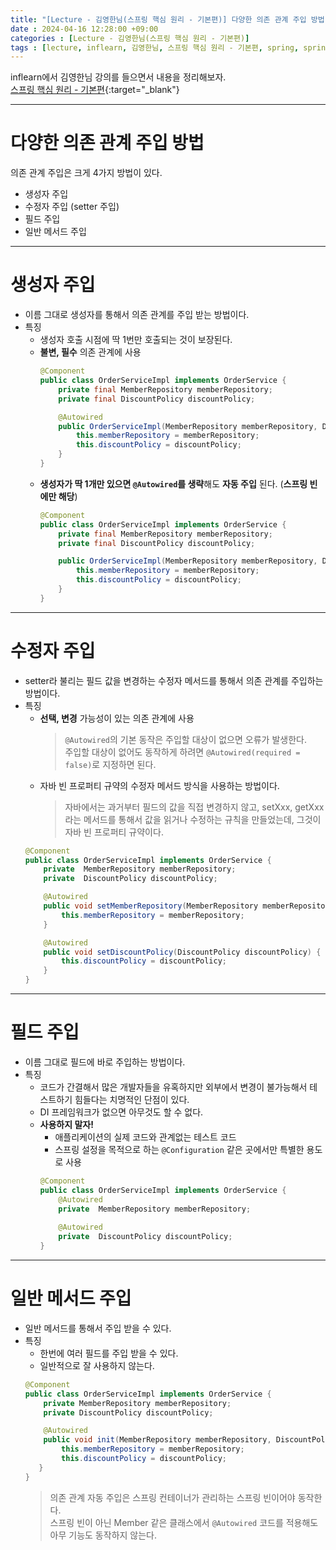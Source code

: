 ```yaml
---
title: "[Lecture - 김영한님(스프링 핵심 원리 - 기본편)] 다양한 의존 관계 주입 방법"
date : 2024-04-16 12:28:00 +09:00
categories : [Lecture - 김영한님(스프링 핵심 원리 - 기본편)]
tags : [lecture, inflearn, 김영한님, 스프링 핵심 원리 - 기본편, spring, spring boot, 의존 관계 자동 주입, Autowired]
---
```


inflearn에서 김영한님 강의를 들으면서 내용을 정리해보자.   
[스프링 핵심 원리 - 기본편](https://www.inflearn.com/course/%EC%8A%A4%ED%94%84%EB%A7%81-%ED%95%B5%EC%8B%AC-%EC%9B%90%EB%A6%AC-%EA%B8%B0%EB%B3%B8%ED%8E%B8){:target="_blank"}

---

# 다양한 의존 관계 주입 방법
의존 관계 주입은 크게 4가지 방법이 있다.
* 생성자 주입
* 수정자 주입 (setter 주입)
* 필드 주입
* 일반 메서드 주입

---

# 생성자 주입
* 이름 그대로 생성자를 통해서 의존 관계를 주입 받는 방법이다.
* 특징
  * 생성자 호출 시점에 딱 1번만 호출되는 것이 보장된다.
  * **불변, 필수** 의존 관계에 사용
    ```java
    @Component
    public class OrderServiceImpl implements OrderService {
        private final MemberRepository memberRepository;
        private final DiscountPolicy discountPolicy;

        @Autowired
        public OrderServiceImpl(MemberRepository memberRepository, DiscountPolicy discountPolicy) {
            this.memberRepository = memberRepository;
            this.discountPolicy = discountPolicy;
        }
    }
    ```
  * **생성자가 딱 1개만 있으면 `@Autowired`를 생략**해도 **자동 주입** 된다. (**스프링 빈에만 해당**)
    ```java
    @Component
    public class OrderServiceImpl implements OrderService {
        private final MemberRepository memberRepository;
        private final DiscountPolicy discountPolicy;

        public OrderServiceImpl(MemberRepository memberRepository, DiscountPolicy discountPolicy) {
            this.memberRepository = memberRepository;
            this.discountPolicy = discountPolicy;
        }
    }    
    ```

---

# 수정자 주입
* setter라 불리는 필드 값을 변경하는 수정자 메서드를 통해서 의존 관계를 주입하는 방법이다.
* 특징
  * **선택, 변경** 가능성이 있는 의존 관계에 사용
    > `@Autowired`의 기본 동작은 주입할 대상이 없으면 오류가 발생한다.   
      주입할 대상이 없어도 동작하게 하려면 `@Autowired(required = false)`로 지정하면 된다.
  * 자바 빈 프로퍼티 규약의 수정자 메서드 방식을 사용하는 방법이다.
    > 자바에서는 과거부터 필드의 값을 직접 변경하지 않고, setXxx, getXxx 라는 메서드를 통해서 값을 읽거나 수정하는 규칙을 만들었는데, 그것이 자바 빈 프로퍼티 규약이다.
  ```java
  @Component
  public class OrderServiceImpl implements OrderService {
      private  MemberRepository memberRepository;
      private  DiscountPolicy discountPolicy;

      @Autowired
      public void setMemberRepository(MemberRepository memberRepository) {
          this.memberRepository = memberRepository;
      }

      @Autowired
      public void setDiscountPolicy(DiscountPolicy discountPolicy) {
          this.discountPolicy = discountPolicy;
      }
  }
  ```

---

# 필드 주입
* 이름 그대로 필드에 바로 주입하는 방법이다.
* 특징
  * 코드가 간결해서 많은 개발자들을 유혹하지만 외부에서 변경이 불가능해서 테스트하기 힘들다는 치명적인 단점이 있다.
  * DI 프레임워크가 없으면 아무것도 할 수 없다.
  * **사용하지 말자!**
    * 애플리케이션의 실제 코드와 관계없는 테스트 코드
    * 스프링 설정을 목적으로 하는 `@Configuration` 같은 곳에서만 특별한 용도로 사용
    ```java
    @Component
    public class OrderServiceImpl implements OrderService {
        @Autowired
        private  MemberRepository memberRepository;
        
        @Autowired
        private  DiscountPolicy discountPolicy;
    }
    ```

---

# 일반 메서드 주입
* 일반 메서드를 통해서 주입 받을 수 있다.
* 특징
  * 한번에 여러 필드를 주입 받을 수 있다.
  * 일반적으로 잘 사용하지 않는다.
  ```java
  @Component
  public class OrderServiceImpl implements OrderService {
      private MemberRepository memberRepository;
      private DiscountPolicy discountPolicy;

      @Autowired
      public void init(MemberRepository memberRepository, DiscountPolicy discountPolicy) {
          this.memberRepository = memberRepository;
          this.discountPolicy = discountPolicy;
     }
  }
  ```
  > 의존 관계 자동 주입은 스프링 컨테이너가 관리하는 스프링 빈이어야 동작한다.   
  > 스프링 빈이 아닌 Member 같은 클래스에서 `@Autowired` 코드를 적용해도 아무 기능도 동작하지 않는다.
